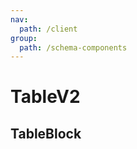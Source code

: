 ```yaml
---
nav:
  path: /client
group:
  path: /schema-components
---
```


# TableV2

## TableBlock

<code src="./demos/demo3.tsx" />
